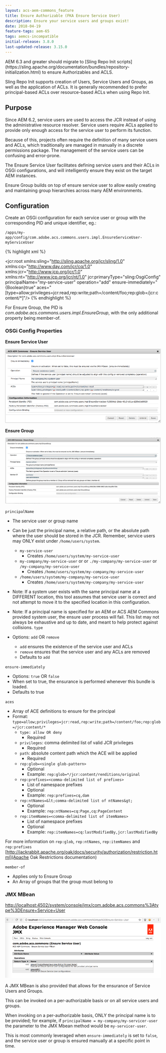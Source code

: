 ```yaml
---
layout: acs-aem-commons_feature
title: Ensure Authorizable (FKA Ensure Service User)
description: Ensure your service users and groups exist!
date: 2018-04-19
feature-tags: aem-65
tags: aemcs-incompatible
initial-release: 3.8.0
last-updated-release: 3.15.0
---
```



<div class="banner banner--notice">
AEM 6.3 and greater should migrate to [Sling Repo Init scripts](https://sling.apache.org/documentation/bundles/repository-initialization.html) to ensure Authorizables and ACLS.

Sling Repo Init supports creation of Users, Service Users and Groups, as well as the application of ACLs. It is generally recommended to prefer principal-based ACLs over resource-based ACLs when using Repo Init.
</div>    

## Purpose

Since AEM 6.2, service users are used to access the JCR instead of using the administrative resource resolver. Service users require ACLs applied to provide only enough access for the service user to perform its function.

Because of this, projects often require the definition of many service users and ACLs, which traditionally are managed in manually in a discrete permissions package. The management of the service users can be confusing and error-prone.

The Ensure Service User facilitates defining service users and their ACLs in OSGi configurations, and will intelligently ensure they exist on the target AEM instances.

Ensure Group builds on top of ensure service user to allow easily creating and maintaining group hierarchies across many AEM environments.

## Configuration

Create an OSGi configuration for each service user or group with the corresponding PID and unique identifier, eg.:

    /apps/my-app/config/com.adobe.acs.commons.users.impl.EnsureServiceUser-myServiceUser

{% highlight xml %}
<?xml version="1.0" encoding="UTF-8"?>
<jcr:root xmlns:sling="http://sling.apache.org/jcr/sling/1.0" xmlns:cq="http://www.day.com/jcr/cq/1.0"
    xmlns:jcr="http://www.jcp.org/jcr/1.0" xmlns:nt="http://www.jcp.org/jcr/nt/1.0"
    jcr:primaryType="sling:OsgiConfig"
    principalName="my-service-user"
    operation="add"
    ensure-immediately="{Boolean}true"
    aces="[type=allow;privileges=jcr:read\,rep:write;path=/content/foo;rep:glob=/jcr:content/*]"/>
{% endhighlight %}

For Ensure Group, the PID is _com.adobe.acs.commons.users.impl.EnsureGroup_, with the only additional property being member-of.

### OSGi Config Properties

**Ensure Service User**

![Ensure Service User - OSGi Config](images/osgi-config.png)

**Ensure Group**

![Ensure Group - OSGi Config](images/osgi-config-group.png)

`principalName`

* The service user or group name
* Can be just the principal name, a relative path, or the absolute path where the user should be stored in the JCR. Remember, service users may ONLY exist under `/home/users/system`.
    * `my-service-user`
      * Creates `/home/users/system/my-service-user`
    * `my-company/my-service-user` or  or `./my-company/my-service-user` or `/my-company/my-service-user`
      * Creates `/home/users/system/my-company/my-service-user`
    * `/home/users/system/my-company/my-service-user`
      * Creates `/home/users/system/my-company/my-service-user`
* Note: If a system user exists with the same principal name at a DIFFERENT location, this tool assumes that service user is correct and not attempt to move it to the specified location in this configuration. 
* Note: If a principal name is specified for an AEM or ACS AEM Commons provided system user, the ensure user process will fail. This list may not always be exhaustive and up to date, and meant to help protect against collisions. 
`type`

* Options: `add` OR `remove`
  * `add` ensures the existence of the service user and ACLs
  * `remove` ensures that the service user and any ACLs are removed
  * Defaults to `add`

`ensure-immediately`

* Options: `true` OR `false`
* When set to true, the ensurance is performed whenever this bundle is loaded.
* Defaults to true

`aces`

* Array of ACE definitions to ensure for the principal
* Format: `type=allow;privileges=jcr:read,rep:write;path=/content/foo;rep:glob=/jcr:content/*`
  * `type: allow OR deny` 
    * Required
  * `privileges`: comma delimited list of valid JCR privileges
    * Required
  * `path`: absolute content path which the ACE will be applied
    * Required
  * `rep:glob=<single glob-pattern>`
    * Optional
    * Example: `rep:glob=*/jcr:content/renditions/original`
  * `rep:prefixes=<comma-delimited list of prefixes>`
    * List of namespace prefixes
    * Optional
    * Example: `rep:prefixes=cq,dam`
  * `rep:ntNames=&lt;comma-delimited list of ntNames&gt;`
    * Optional
    * Example: `rep:ntNames=cq:Page,cq:PageContent`
  * `rep:itemNames=<comma-delimited list of itemNames>`
    * List of namespace prefixes
    * Optional
    * Example: `rep:itemNames=cq:lastModifiedBy,jcr:lastModifiedBy`
    
For more information on `rep:glob`, `rep:ntNames`, `rep:itemNames` and `rep:prefixes` [http://jackrabbit.apache.org/oak/docs/security/authorization/restriction.html](Apache Oak Restrictions documentation)

`member-of`

* Applies only to Ensure Group 
* An Array of groups that the group must belong to

### JMX MBean

[http://localhost:4502/system/console/jmx/com.adobe.acs.commons%3Atype%3DEnsure+Service+User](http://localhost:4502/system/console/jmx/com.adobe.acs.commons%3Atype%3DEnsure+Service+User)

![Ensure Service User - JMX Operations](images/jmx.png)

A JMX MBean is also provided that allows for the ensurance of Service Users and Groups. 

This can be invoked on a per-authorizable basis or on all service users and groups.

When invoking on a per-authorizable basis, ONLY the principal name is to be provided; for example, if `principalName = my-company/my-servicer-user` the parameter to the JMX Mbean method would be `my-servicer-user`. 

This is most commonly leveraged when `ensure-immediately` is set to `false`, and the service user or group is ensured manually at a specific point in time. 
